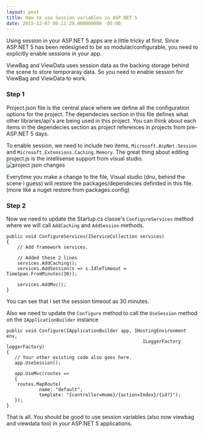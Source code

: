 ```yaml
---
layout: post
title: How to use Session variables in ASP.NET 5
date: 2015-12-07 00:11:29.000000000 -05:00
---
```

Using session in your ASP.NET 5 apps are a little tricky at first.
Since ASP.NET 5 has been redesigned to be so modular/configurable, you need to explicitly enable sessions in your app.


ViewBag and ViewData uses session data as the backing storage behind the scene to store temporaray data. So you need to enable session for ViewBag and ViewData to work.


### Step 1
Project.json file is the central place where we define all the configuration options for the project. The dependecies section in this file
defines what other libraries/api's are being used in this project. You can think about each items in the dependecies section 
 as project references in projects from pre-ASP.NET 5 days.

To enable session, we need to include two items, `Microsoft.AspNet.Session` and `Microsoft.Extensions.Caching.Memory`. 
The great thing about editing project.js is the intellisense support from visual studio.
![project json changes](http://techiesweb.net/assets/project-json-with-dependencies-for-session.png)

Everytime you make a change to the file, Visual studio (dnu, behind the scene i guess) will restore the packages/dependecies definded in this file. 
(more like a nuget restore from packages.config)


### Step 2
Now we need to update the Startup.cs classe's `ConfigureServices` method where we will call `AddCaching` and `AddSession` methods.


    public void ConfigureServices(IServiceCollection services)
    {
        // Add framework services.

        // Added these 2 lines
        services.AddCaching();
        services.AddSession(s => s.IdleTimeout = TimeSpan.FromMinutes(30));

        services.AddMvc();
    }

	
You can see that i set the session timeout as 30 minutes.
	
Also we need to update the `Configure` method to call the `UseSession` method on the `IApplicationBuilder` instance

	public void Configure(IApplicationBuilder app, IHostingEnvironment env, 
	                                                  ILoggerFactory loggerFactory)
	{
	   // Your other existing code also goes here.
	   app.UseSession();
	   
	   app.UseMvc(routes =>
	   {
	 	routes.MapRoute(
				name: "default",
				template: "{controller=Home}/{action=Index}/{id?}");
	   });
	}

That is all. You should be good to use session variables (also now viewbag and viewdata too) in your ASP.NET 5 applications.
